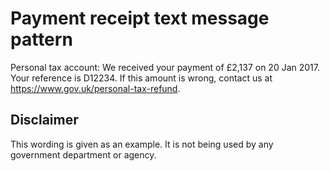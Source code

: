 # Payment receipt text message pattern

Personal tax account: We received your payment of £2,137 on 20 Jan 2017. Your reference is D12234. If this amount is wrong, contact us at https://www.gov.uk/personal-tax-refund.

## Disclaimer

This wording is given as an example. It is not being used by any government department or agency.
